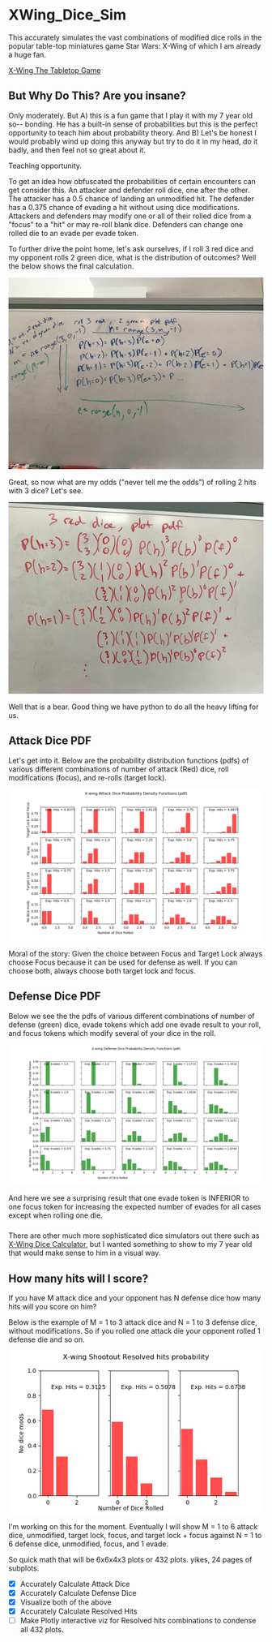 # XWing_Dice_Sim
This accurately simulates the vast combinations of modified dice rolls in the popular table-top miniatures game Star Wars: X-Wing of which I am already a huge fan.

[X-Wing The Tabletop Game](https://www.fantasyflightgames.com/en/products/x-wing/)

## But Why Do This? Are you insane?

Only moderately. But A) this is a fun game that I play it with my 7 year old so-- bonding. He has a built-in sense of probabilities but this is the perfect opportunity to teach him about probability theory. And B) Let's be honest I would probably wind up doing this anyway but try to do it in my head, do it badly, and then feel not so great about it.

Teaching opportunity.

To get an idea how obfuscated the probabilities of certain encounters can get consider this.
An attacker and defender roll dice, one after the other.
The attacker has a 0.5 chance of landing an unmodified hit.
The defender has a 0.375 chance of evading a hit without using dice modifications.
Attackers and defenders may modify one or all of their rolled dice from a "focus" to a "hit" or may re-roll blank dice. Defenders can change one rolled die to an evade per evade token.

To further drive the point home, let's ask ourselves, if I roll 3 red dice and my opponent rolls 2 green dice, what is the distribution of outcomes? Well the below shows the final calculation.

![Outcomes](/counting.jpg)

Great, so now what are my odds ("never tell me the odds") of rolling 2 hits with 3 dice? Let's see.

![Hits math](/hits_pdf.jpg)

Well that is a bear. Good thing we have python to do all the heavy lifting for us.

## Attack Dice PDF
Let's get into it. Below are the probability distribution functions (pdfs) of various different combinations of number of attack (Red) dice, roll modifications (focus), and re-rolls (target lock).

![Attack Dice pdfs](/Figure_1.png)

Moral of the story: Given the choice between Focus and Target Lock always choose Focus because it can be used for defense as well. If you can choose both, always choose both target lock and focus.

## Defense Dice PDF
Below we see the the pdfs of various different combinations of number of defense (green) dice, evade tokens which add one evade result to your roll, and focus tokens which modify several of your dice in the roll.

![Defense Dice pdfs](/Figure_2.png)

And here we see a surprising result that one evade token is INFERIOR to one focus token for increasing the expected number of evades for all cases except when rolling one die.

###
There are other much more sophisticated dice simulators out there such as [X-Wing Dice Calculator](http://xwing.gateofstorms.net/2/multi/), but I wanted something to show to my 7 year old that would make sense to him in a visual way.

## How many hits will I score?
If you have M attack dice and your opponent has N defense dice how many hits will you score on him?

Below is the example of M = 1 to 3 attack dice and N = 1 to 3 defense dice, without modifications. So if you rolled one attack die your opponent rolled 1 defense die and so on.

![Resolved Hits](/Figure_3.png)

I'm working on this for the moment. Eventually I will show M = 1 to 6 attack dice, unmodified, target lock, focus, and target lock + focus against N = 1 to 6 defense dice, unmodified, focus, and 1 evade.

So quick math that will be 6x6x4x3 plots or 432 plots. yikes, 24 pages of subplots.

- [x] Accurately Calculate Attack Dice
- [x] Accurately Calculate Defense Dice
- [x] Visualize both of the above
- [x] Accurately Calculate Resolved Hits
- [ ] Make Plotly interactive viz for Resolved hits combinations to condense all 432 plots.
